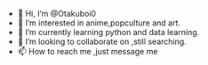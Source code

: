 - 👋 Hi, I’m @Otakuboi0
- 👀 I’m interested in anime,popculture and art.
- 🌱 I’m currently learning python and data learning.
- 💞️ I’m looking to collaborate on ,still searching.
- 📫 How to reach me ,just message me

<!---
Otakuboi0/Otakuboi0 is a ✨ special ✨ repository because its `README.md` (this file) appears on your GitHub profile.
You can click the Preview link to take a look at your changes.
--->
